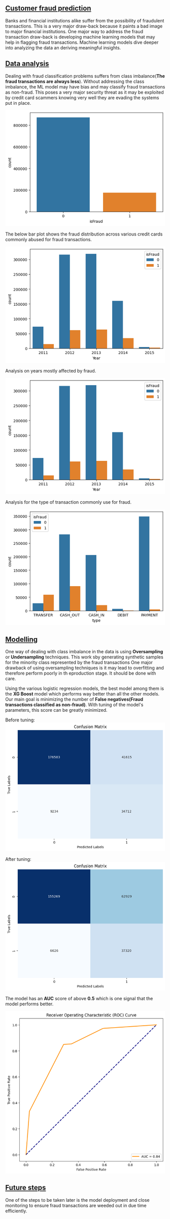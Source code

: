 ## <ins> Customer fraud prediction </ins>

Banks and financial institutions alike suffer from the possibility of fraudulent transactions. This is a very major draw-back because it paints a bad image to major financial institutions. One major way to address the fraud transaction draw-back is developing machine learning models that may help in flagging fraud transactions. Machine learning models dive deeper into analyzing the data an deriving meaningful insights. 

## <ins> Data analysis </ins>

Dealing with fraud classification problems suffers from class imbalance(**The fraud transactions are always less**). Without addressing the class imbalance, the ML model may have bias and may classify fraud transactions as non-fraud. This poses a very major security threat as it may be exploited by credit card scammers knowing very well they are evading the systems put in place. 

![Class imbalance](frauds2.png)



The below bar plot shows the fraud distribution across various credit cards commonly abused for fraud transactions. 

![Fraud distribution](years_fraud.png)

Analysis on years mostly affected by fraud.

![Fraud distribution by year](years_fraud2.png)

Analysis for the type of transaction commonly use for fraud. 

![Fraud distribution by transaction type](transaction_type.png)

## <ins> Modelling </ins>

One way of dealing with class imbalance in the data is using **Oversampling** or **Undersampling** techniques. This work sby generating synthetic samples for the minority class represented by the fraud transactions One major drawback of using oversampling techniques is it may lead to overfitting and therefore perform poorly in th eproduction stage. It should be done with care. 

Using the various logistic regression models, the best model among them is the **XG Boost** model which performs way better than all the other models. Our main goal is minimizing the number of **False negatives(Fraud transactions classified as non-fraud)**. With tuning of the model's parameters, this score can be greatly minimized. 

Before tuning:
  ![Confuison matrix](xgb1.png)

After tuning:
  ![Fraud distribution by year](xgb2.png)

The model has an **AUC** score of above **0.5** which is one signal that the model performs better. 

![Model ROC curve](roc1.png)

## <ins> Future steps </ins>

One of the steps to be taken later is the model deployment and close monitoring to ensure fraud transactions are weeded out in due time efficiently. 
